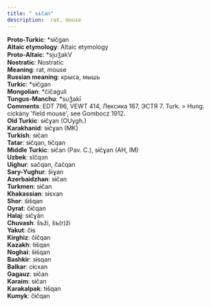 ```yaml
---
title: " sɨčan"
description:  rat, mouse
---
```


<strong>Proto-Turkic</strong>:  *sɨčgan<br>
<strong>Altaic etymology</strong>:  Altaic etymology<br>
<strong> Proto-Altaic</strong>:  *si̯uǯakV<br>
<strong>Nostratic</strong>:  Nostratic<br>
<strong>Meaning</strong>:  rat, mouse<br>
<strong>Russian meaning</strong>:  крыса, мышь<br>
<strong>Turkic</strong>:  *sɨčgan<br>
<strong>Mongolian</strong>:  *čičaguli<br>
<strong>Tungus-Manchu</strong>:  *suǯakī<br>
<strong>Comments</strong>:  EDT 796, VEWT 414, Лексика 167, ЭСТЯ 7. Turk. > Hung. cickány 'field mouse', see Gombocz 1912.<br>
<strong>Old Turkic</strong>:  sɨčɣan (OUygh.)<br>
<strong>Karakhanid</strong>:  sɨčɣan (MK)<br>
<strong>Turkish</strong>:  sɨčan<br>
<strong>Tatar</strong>:  sɨčqan, tɨčqan<br>
<strong>Middle Turkic</strong>:  sɨčan (Pav. C.), sɨčɣan (AH, IM)<br>
<strong>Uzbek</strong>:  sĭčqɔn<br>
<strong>Uighur</strong>:  sačqan, čačqan<br>
<strong>Sary-Yughur</strong>:  šɨɣan<br>
<strong>Azerbaidzhan</strong>:  sɨčan<br>
<strong>Turkmen</strong>:  sɨčan<br>
<strong>Khakassian</strong>:  sɨsxan<br>
<strong>Shor</strong>:  šɨšqan<br>
<strong>Oyrat</strong>:  čɨčqan<br>
<strong>Halaj</strong>:  sɨčɣān<br>
<strong>Chuvash</strong>:  šъži, šъ(r)ži<br>
<strong>Yakut</strong>:  čɨs<br>
<strong>Kirghiz</strong>:  čɨčqan<br>
<strong>Kazakh</strong>:  tɨšqan<br>
<strong>Noghai</strong>:  šɨšqan<br>
<strong>Bashkir</strong>:  sɨsqan<br>
<strong>Balkar</strong>:  cɨcxan<br>
<strong>Gagauz</strong>:  sɨčan<br>
<strong>Karaim</strong>:  sɨčan<br>
<strong>Karakalpak</strong>:  tɨšqan<br>
<strong>Kumyk</strong>:  čɨčqan<br>



